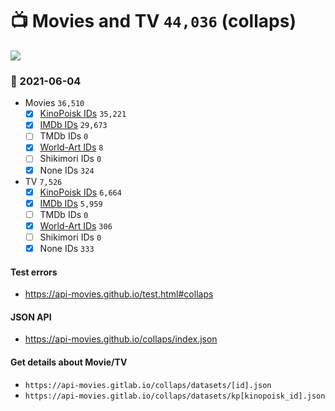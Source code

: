 # :tv: Movies and TV `44,036` (collaps)

<a href="https://API-Movies.github.io"><img src="https://API-Movies.github.io/banner.png?cache"></a>

### :date: 2021-06-04
- Movies `36,510`
  - [x] <a href="https://API-Movies.github.io/collaps/movie_kinopoisk_ids.json">KinoPoisk IDs</a> `35,221`
  - [x] <a href="https://API-Movies.github.io/collaps/movie_imdb_ids.json">IMDb IDs</a> `29,673`
  - [ ] TMDb IDs `0`
  - [x] <a href="https://API-Movies.github.io/collaps/movie_world_art_ids.json">World-Art IDs</a> `8`
  - [ ] Shikimori IDs `0`
  - [x] None IDs `324`
- TV `7,526`
  - [x] <a href="https://API-Movies.github.io/collaps/tv_kinopoisk_ids.json">KinoPoisk IDs</a> `6,664`
  - [x] <a href="https://API-Movies.github.io/collaps/tv_imdb_ids.json">IMDb IDs</a> `5,959`
  - [ ] TMDb IDs `0`
  - [x] <a href="https://API-Movies.github.io/collaps/tv_world_art_ids.json">World-Art IDs</a> `306`
  - [ ] Shikimori IDs `0`
  - [x] None IDs `333`
#### Test errors
- <a href='https://api-movies.github.io/test.html#collaps'>https://api-movies.github.io/test.html#collaps</a>
#### JSON API
- <a href='https://api-movies.github.io/collaps/index.json'>https://api-movies.github.io/collaps/index.json</a>
#### Get details about Movie/TV
- `https://api-movies.gitlab.io/collaps/datasets/[id].json`
- `https://api-movies.gitlab.io/collaps/datasets/kp[kinopoisk_id].json`
